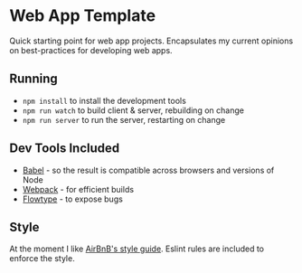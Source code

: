 # Web App Template

Quick starting point for web app projects. Encapsulates my current opinions on best-practices for
developing web apps.

## Running

* `npm install` to install the development tools
* `npm run watch` to build client & server, rebuilding on change
* `npm run server` to run the server, restarting on change

## Dev Tools Included

* [Babel](https://babeljs.io) - so the result is compatible across browsers and versions of Node
* [Webpack](https://webpack.github.io) - for efficient builds
* [Flowtype](https://flowtype.org) - to expose bugs

## Style

At the moment I like [AirBnB's style guide](https://github.com/airbnb/javascript).
Eslint rules are included to enforce the style.
